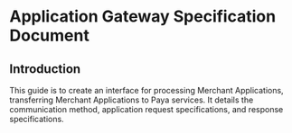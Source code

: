 # Application Gateway Specification Document

## Introduction

This guide is to create an interface for processing Merchant Applications, transferring Merchant Applications to Paya services. It details the communication method, application request specifications, and response specifications. 
